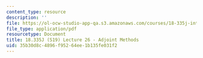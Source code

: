 ```yaml
---
content_type: resource
description: ''
file: https://ol-ocw-studio-app-qa.s3.amazonaws.com/courses/18-335j-introduction-to-numerical-methods-spring-2019/35b30d8c4896f95264ee1b135fe031f2_MIT18_335JS19_lec26.pdf
file_type: application/pdf
resourcetype: Document
title: 18.335J (S19) Lecture 26 - Adjoint Methods
uid: 35b30d8c-4896-f952-64ee-1b135fe031f2
---
```

